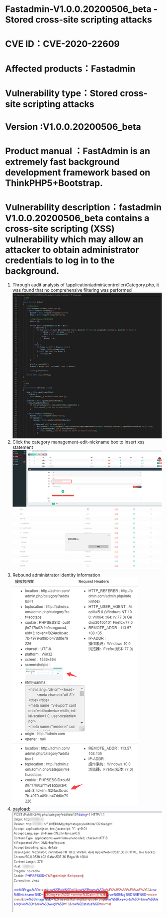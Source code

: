 # Fastadmin-V1.0.0.20200506_beta - Stored cross-site scripting attacks   
# CVE ID：CVE-2020-22609  
# Affected products：Fastadmin  
# Vulnerability type：Stored cross-site scripting attacks
# Version :V1.0.0.20200506_beta  
# Product manual ：FastAdmin is an extremely fast background development framework based on ThinkPHP5+Bootstrap.  
# Vulnerability description：fastadmin V1.0.0.20200506_beta contains a cross-site scripting (XSS) vulnerability which may allow an attacker to obtain administrator credentials to log in to the background.
1. Through audit analysis of \application\admin\controller\Category.php, it was found that no comprehensive filtering was performed  
![image](https://github.com/BigTiger2020/Fastadmin-V1.0.0.20200506_beta/blob/main/1.png)  
2. Click the category management-edit-nickname box to insert xss statement  
![image](https://github.com/BigTiger2020/Fastadmin-V1.0.0.20200506_beta/blob/main/2.png)   
![image](https://github.com/BigTiger2020/Fastadmin-V1.0.0.20200506_beta/blob/main/4.png)   
3. Rebound administrator identity information  
![image](https://github.com/BigTiger2020/Fastadmin-V1.0.0.20200506_beta/blob/main/5.png)  
4. payload:  
![image](https://github.com/BigTiger2020/Fastadmin-V1.0.0.20200506_beta/blob/main/6.png)  
